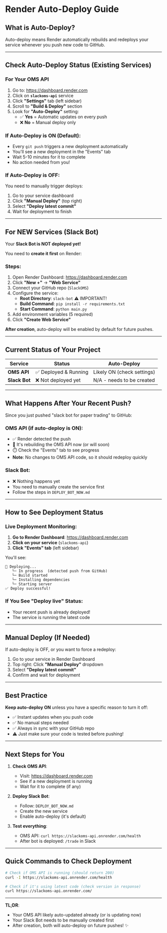 # Render Auto-Deploy Guide

## What is Auto-Deploy?

Auto-deploy means Render automatically rebuilds and redeploys your service whenever you push new code to GitHub.

---

## Check Auto-Deploy Status (Existing Services)

### For Your OMS API

1. Go to: https://dashboard.render.com
2. Click on **`slackoms-api`** service
3. Click **"Settings"** tab (left sidebar)
4. Scroll to **"Build & Deploy"** section
5. Look for **"Auto-Deploy"** setting:
   - ✅ **Yes** = Automatic updates on every push
   - ❌ **No** = Manual deploy only

### If Auto-Deploy is ON (Default):
- Every `git push` triggers a new deployment automatically
- You'll see a new deployment in the "Events" tab
- Wait 5-10 minutes for it to complete
- No action needed from you!

### If Auto-Deploy is OFF:
You need to manually trigger deploys:
1. Go to your service dashboard
2. Click **"Manual Deploy"** (top right)
3. Select **"Deploy latest commit"**
4. Wait for deployment to finish

---

## For NEW Services (Slack Bot)

Your **Slack Bot is NOT deployed yet!**

You need to **create it first** on Render:

### Steps:
1. Open Render Dashboard: https://dashboard.render.com
2. Click **"New +"** → **"Web Service"**
3. Connect your GitHub repo (`SlackOMS`)
4. Configure the service:
   - **Root Directory**: `slack-bot` ⚠️ IMPORTANT!
   - **Build Command**: `pip install -r requirements.txt`
   - **Start Command**: `python main.py`
5. Add environment variables (5 required)
6. Click **"Create Web Service"**

**After creation**, auto-deploy will be enabled by default for future pushes.

---

## Current Status of Your Project

| Service | Status | Auto-Deploy |
|---------|--------|-------------|
| **OMS API** | ✅ Deployed & Running | Likely ON (check settings) |
| **Slack Bot** | ❌ Not deployed yet | N/A - needs to be created |

---

## What Happens After Your Recent Push?

Since you just pushed "slack bot for paper trading" to GitHub:

### OMS API (if auto-deploy is ON):
- ✅ Render detected the push
- 🔄 It's rebuilding the OMS API now (or will soon)
- ⏱️ Check the "Events" tab to see progress
- **Note**: No changes to OMS API code, so it should redeploy quickly

### Slack Bot:
- ❌ Nothing happens yet
- You need to manually create the service first
- Follow the steps in `DEPLOY_BOT_NOW.md`

---

## How to See Deployment Status

### Live Deployment Monitoring:

1. **Go to Render Dashboard**: https://dashboard.render.com
2. **Click on your service** (`slackoms-api`)
3. **Click "Events" tab** (left sidebar)

You'll see:
```
🔄 Deploying...
   └─ In progress  (detected push from GitHub)
   └─ Build started
   └─ Installing dependencies
   └─ Starting server
✅ Deploy successful!
```

### If You See "Deploy live" Status:
- Your recent push is already deployed!
- The service is running the latest code

---

## Manual Deploy (If Needed)

If auto-deploy is OFF, or you want to force a redeploy:

1. Go to your service in Render Dashboard
2. Top right: Click **"Manual Deploy"** dropdown
3. Select **"Deploy latest commit"**
4. Confirm and wait for deployment

---

## Best Practice

**Keep auto-deploy ON** unless you have a specific reason to turn it off:
- ✅ Instant updates when you push code
- ✅ No manual steps needed
- ✅ Always in sync with your GitHub repo
- ⚠️ Just make sure your code is tested before pushing!

---

## Next Steps for You

1. **Check OMS API**:
   - Visit: https://dashboard.render.com
   - See if a new deployment is running
   - Wait for it to complete (if any)

2. **Deploy Slack Bot**:
   - Follow: `DEPLOY_BOT_NOW.md`
   - Create the new service
   - Enable auto-deploy (it's default)

3. **Test everything**:
   - OMS API: `curl https://slackoms-api.onrender.com/health`
   - After bot is deployed: `/trade` in Slack

---

## Quick Commands to Check Deployment

```bash
# Check if OMS API is running (should return 200)
curl -I https://slackoms-api.onrender.com/health

# Check if it's using latest code (check version in response)
curl https://slackoms-api.onrender.com/
```

---

**TL;DR**: 
- Your OMS API likely auto-updated already (or is updating now)
- Your Slack Bot needs to be manually created first
- After creation, both will auto-deploy on future pushes! ✨


